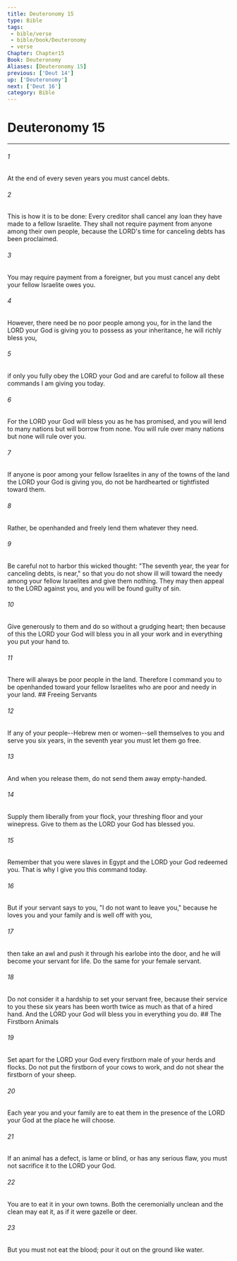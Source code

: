 ```yaml
---
title: Deuteronomy 15
type: Bible
tags:
 - bible/verse
 - bible/book/Deuteronomy
 - verse
Chapter: Chapter15
Book: Deuteronomy
Aliases: [Deuteronomy 15]
previous: ['Deut 14']
up: ['Deuteronomy']
next: ['Deut 16']
category: Bible
---
```

# Deuteronomy 15

***


###### 1 
At the end of every seven years you must cancel debts. 

###### 2 
This is how it is to be done: Every creditor shall cancel any loan they have made to a fellow Israelite. They shall not require payment from anyone among their own people, because the LORD's time for canceling debts has been proclaimed. 

###### 3 
You may require payment from a foreigner, but you must cancel any debt your fellow Israelite owes you. 

###### 4 
However, there need be no poor people among you, for in the land the LORD your God is giving you to possess as your inheritance, he will richly bless you, 

###### 5 
if only you fully obey the LORD your God and are careful to follow all these commands I am giving you today. 

###### 6 
For the LORD your God will bless you as he has promised, and you will lend to many nations but will borrow from none. You will rule over many nations but none will rule over you. 

###### 7 
If anyone is poor among your fellow Israelites in any of the towns of the land the LORD your God is giving you, do not be hardhearted or tightfisted toward them. 

###### 8 
Rather, be openhanded and freely lend them whatever they need. 

###### 9 
Be careful not to harbor this wicked thought: "The seventh year, the year for canceling debts, is near," so that you do not show ill will toward the needy among your fellow Israelites and give them nothing. They may then appeal to the LORD against you, and you will be found guilty of sin. 

###### 10 
Give generously to them and do so without a grudging heart; then because of this the LORD your God will bless you in all your work and in everything you put your hand to. 

###### 11 
There will always be poor people in the land. Therefore I command you to be openhanded toward your fellow Israelites who are poor and needy in your land. ## Freeing Servants 

###### 12 
If any of your people--Hebrew men or women--sell themselves to you and serve you six years, in the seventh year you must let them go free. 

###### 13 
And when you release them, do not send them away empty-handed. 

###### 14 
Supply them liberally from your flock, your threshing floor and your winepress. Give to them as the LORD your God has blessed you. 

###### 15 
Remember that you were slaves in Egypt and the LORD your God redeemed you. That is why I give you this command today. 

###### 16 
But if your servant says to you, "I do not want to leave you," because he loves you and your family and is well off with you, 

###### 17 
then take an awl and push it through his earlobe into the door, and he will become your servant for life. Do the same for your female servant. 

###### 18 
Do not consider it a hardship to set your servant free, because their service to you these six years has been worth twice as much as that of a hired hand. And the LORD your God will bless you in everything you do. ## The Firstborn Animals 

###### 19 
Set apart for the LORD your God every firstborn male of your herds and flocks. Do not put the firstborn of your cows to work, and do not shear the firstborn of your sheep. 

###### 20 
Each year you and your family are to eat them in the presence of the LORD your God at the place he will choose. 

###### 21 
If an animal has a defect, is lame or blind, or has any serious flaw, you must not sacrifice it to the LORD your God. 

###### 22 
You are to eat it in your own towns. Both the ceremonially unclean and the clean may eat it, as if it were gazelle or deer. 

###### 23 
But you must not eat the blood; pour it out on the ground like water. 
